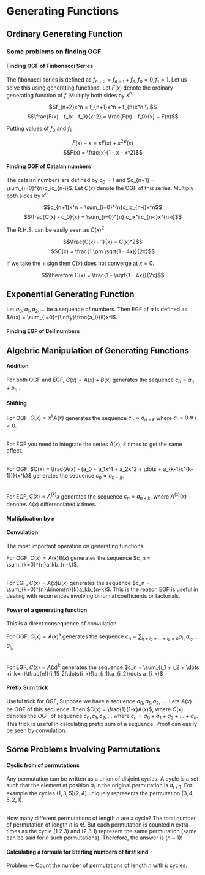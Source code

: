 # Generating Functions

## Ordinary Generating Function
### Some problems on finding OGF
#### Finding OGF of Finbonacci Series

The fibonacci series is defined as $f_{n+2} = f_{n+1} + f_{n}, f_0 = 0, f_1 = 1$. Let us solve this using generating functions. Let $F(x)$ denote the ordinary generating function of $f$. Multiply both sides by $x^n$

$$f_{n+2}x^n = f_{n+1}x^n + f_{n}x^n \\ $$
$$\frac{F(x) - f_1x - f_0}{x^2} = \frac{F(x) - f_0}{x} + F(x)$$

Putting values of $f_0\ \text{and}\ f_1$

$$F(x) - x = xF(x) + x^2F(x)$$
$$F(x) = \frac{x}{1 - x - x^2}$$

#### Finding OGF of Catalan numbers

The catalan numbers are defined by $c_0 = 1$ and $c_{n+1} = \sum_{i=0}^{n}c_ic_{n-i}$. Let $C(x)$ denote the OGF of this series. Multiply both sides by $x^n$

$$c_{n+1}x^n = \sum_{i=0}^{n}c_ic_{n-i}x^n$$
$$\frac{C(x) - c_0}{x} = \sum_{i=0}^{n} c_ix^i c_{n-i}x^{n-i}$$

The R.H.S. can be easily seen as $C(x)^2$

$$\frac{C(x) - 1}{x} = C(x)^2$$
$$C(x) = \frac{1 \pm \sqrt{1 - 4x}}{2x}$$

If we take the $+$ sign then $C(x)$ does not converge at $x=0$.

$$\therefore C(x) = \frac{1 - \sqrt{1 - 4x}}{2x}$$

## Exponential Generating Function  

Let $a_0, a_1, a_2, \dots$ be a sequence of numbers. Then EGF of $a$ is defined as $A(x) = \sum_{i=0}^{\infty}\frac{a_i}{i!}x^i$.

#### Finding EGF of Bell numbers

## Algebric Manipulation of Generating Functions

#### Addition

For both OGF and EGF, $C(x) = A(x) + B(x)$ generates the sequence $c_n = a_n + b_n$ .

#### Shifting

For OGF, $C(x) = x^kA(x)$ generates the sequence $c_n = a_{n-k}$ where $a_i = 0\ \forall\ i<0$. <br> <br>

For EGF you need to integrate the series $A(x),\ k$ times to get the same effect.<br> <br>

For OGF, $C(x) = \frac{A(x) - (a_0 + a_1x^1 + a_2x^2 + \dots + a_{k-1}x^{k-1})}{x^k}$ generates the sequence $c_n = a_{n+k}$. <br> <br>

For EGF, $C(x) = A^{(k)}x$ generates the sequence $c_n = a_{n+k}$, where $A^{(x)}(x)$ denotes $A(x)$ differenciated $k$ times.

#### Multiplication by n

#### Convulation

The most important operation on generating functions.

For OGF, $C(x) = A(x)B(x)$ generates the sequence $c_n = \sum_{k=0}^{n}a_kb_{n-k}$. <br><br>

For EGF, $C(x) = A(x)B(x)$ generates the sequence $c_n = \sum_{k=0}^{n}\binom{n}{k}a_kb_{n-k}$. This is the reason EGF is useful in dealing with recurrences involving binomial coefficients or factorials.

#### Power of a generating function

This is a direct consequence of convulation. <br>

For OGF, $C(x) = A(x)^k$ generates the sequence $c_n = \sum_{i_1 + i_2 + \dots +i_k = n}a_{i_1}.a_{i_2}\dots a_{i_k}$ <br><br>

For EGF, $C(x) = A(x)^k$ generates the sequence $c_n = \sum_{i_1 + i_2 + \dots +i_k=n}\tfrac{n!}{i_1!i_2!\dots{i_k}!}a_{i_1}.a_{i_2}\dots a_{i_k}$

#### Prefix Sum trick

Useful trick for OGF, Suppose we have a sequence $a_0, a_1, a_2, \dots$. Lets $A(x)$ be OGF of this sequence. Then $C(x) = \frac{1}{1-x}A(x)$, where $C(x)$ denotes the OGF of sequence $c_0, c_1, c_2, \dots$ where $c_n = a_0 + a_1 + a_2 + \dots + a_n$. This trick is useful in calculating prefix sum of a sequence. Proof can easily be seen by convulation.

## Some Problems Involving Permutations

#### Cyclic from of permutations

Any permutation can be written as a union of disjoint cycles. A cycle is a set such that the element at position $a_i$ in the original permutation is $a_{i+1}$. For example the cycles $(1, 3, 5)(2, 4)$ uniquely represents the permutation $(3, 4, 5, 2, 1)$. <br> <br>

How many different permutations of length $n$ are a cycle? The total number of permutation of length $n$ is $n!$. But each permutation is counted $n$ extra times as the cycle (1 2 3) and (2 3 1) represent the same permutation (same can be said for $n$ such permutations). Therefore, the answer is $(n - 1)!$

#### Calculating a formula for Sterling numbers of first kind

Problem $\rightarrow$ Count the number of permutations of length $n$ with $k$ cycles. <br> <br>

